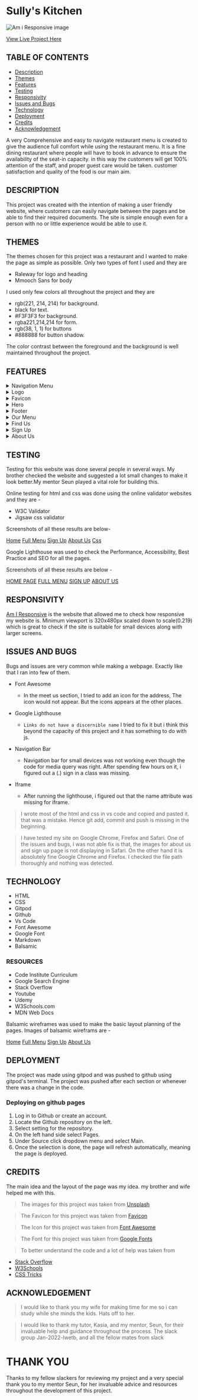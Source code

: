 # Sully's Kitchen
![Am i Responsive image](/assets/docs/responsive.png)

[View Live Project Here](https://shahid129.github.io/sully-s-kitchen/index.html)

## TABLE OF CONTENTS

- [Description](#description)
- [Themes](#themes)
- [Features](#features)
- [Testing](#testing)
- [Responsivity](#responsivity)
- [Issues and Bugs](#issues-and-bugs)
- [Technology](#echnology)
- [Deployment](#deployment) 
- [Credits](#credits)
- [Acknowledgement](#acknowledgement)

A very Comprehensive and easy to navigate restaurant menu is created to give the audience full comfort while using the restaurant menu. It is a fine dining restaurant where people will have to book in advance to ensure the availability of the seat-in capacity. in this way the customers will get 100% attention of the staff, and proper guest care would be taken. customer satisfaction and quality of the food is our main aim.

## DESCRIPTION
This project was created with the intention of making a user friendly website, where customers can easily navigate between the pages and be able to find their required documents. The site is simple enough even for a person with no or little experience would be able to use it.
  
## THEMES
The themes chosen for this project was a restaurant and I wanted to make the page as simple as possible. Only two types of font I used and they are 

 - Raleway for logo and heading
 - Mmooch Sans for body

 I used only few colors all throughout the project and they are
 - rgb(221, 214, 214) for background.
 - black for text.
 - #F3F3F3 for background.
 - rgba221,214,214 for form.
 - rgb(38, 1, 1) for buttons
 - #888888 for button shadow.

The color contrast between the foreground and the background is well maintained throughout the project.

## FEATURES

 <details>
 <summary> Navigation Menu</summary>
[See Image](/assets/docs/navigation.png)
The Navigation Menu is inside the header section and stays on the right hand side of the laptop screen. As the screen becomes smaller, or on small mobile device the menus comes down the logo. I did not use the hamburger menu because I tried to stick to course module as much as I could, even though I used css flexbox.
</details>

 
<details>
<summary>Logo</summary>

[See Image](/assets/docs/logo.png)
Logo is simply the name of the restaurant with a sub heading underneath it. The logo creates a link to the home page and can be accessed from anywhere within the site.
</details>


<details>
<summary>Favicon</summary>

[See Image](/assets/docs/favicon.png)
Favicon is simply  the first two letters of Sully's Kitchen. Blue background with white text gives a nice, clean professional look Favicon is created using the [favicon](https://favicon.io/favicon-generator/) website.
</details>

<details>
<summary>Hero</summary>

[See Image](/assets/docs/hero.png)

The Hero image was chosen very carefully to give a good flavour of curry and Indian restaurant. Different types of spices and seeds gives a proper indication about what type of restaurant is this.
</details>


<details>
<summary>Footer</summary>

[See Image](/assets/docs/footer.png)

The footer section includes all the social media links that Sully's Restaurant is connected with. The name of the social media is specified along with its logo so that anyone can understand. the layout stays same for even smaller devices up to 252px. Footer is situated at the bottom of all the pages.
</details>

<details>
<summary>Our Menu</summary>

[See Image](/assets/docs/our-menu.png)

The our menu section is placed in the first page without creating a menu option. I thought it would be easier for customers to see the menu as soon as the visit the site. They do not have to look for menu in navigation bar. At the bottom of the menu there is a [FULL MENU](/assets/docs/more-menu.png) button which will take them to the rest of the menu. The full menu page has two sections. First section has the rest of the main course. The second section has sides, drinks and desserts with their price indicated in the menu.
</details>

<details>
<summary>Find Us</summary>

[See Image](/assets/docs/find-us.png)

Find us section is situated at the bottom of the main page just above the footer. It includes a map with exact location on it, an imaginary address of the location and message us section. In the message us section a customer can contact us directly by putting their details in it.
</details>

<details>
<summary>Sign Up</summary>

[See Image](/assets/docs/sign-up.png)

Sign Up section can be accessed from the navigation menu. Background shadow is added to the sign up form so it looks like the form is floating. it also has transparent look. Customers can sign up with the restaurant to keep themselves updated with seasonal promotion and changes in menu.
</details>

<details>
<summary>About Us</summary>

[See Image](/assets/docs/about-us.png)

About Us page multiple section. A short description about our company followed by what are the services we do. Few pictures of curry, desserts and images of our fine dining restaurant. At the bottom it has opening hours for lunch and dinner.
</details>

## TESTING

Testing for this website was done several people in several ways. My brother checked the website and suggested a lot small changes to make it look better.My mentor Seun played a vital role for building this.

Online testing for html and css was done using the online validator websites and they are -

- W3C Validator
- Jigsaw css validator

Screenshots of all these results are below-

[Home](/assets/docs/home.png) [Full Menu](/assets/docs/full-menu.png) [Sign Up](/assets/docs/signup.png) [About Us](/assets/docs/aboutus.png) [Css](/assets/docs/css.png)

Google Lighthouse was used to check the Performance, Accessibility, Best Practice and SEO for all the pages. 

Screenshots of all these results are below -

[HOME PAGE](/assets/docs/lighthouse-home.png)
[FULL MENU](/assets/docs/lighthouse-menu.png)
[SIGN UP](/assets/docs/lighthouse-signup.png)
[ABOUT US](/assets/docs/lighthouse-aboutus.png)


## RESPONSIVITY
[Am I Responsive](http://ami.responsivedesign.is/#) is the website that allowed me to check how responsive my website is. Minimum viewport is 320x480px scaled down to scale(0.219) which is great to check if the site is suitable for small devices along with larger screens. 

## ISSUES AND BUGS

Bugs and issues are very common while making a webpage. Exactly like that I ran into few of them. 
- Font Awesome 
    - In the meet us section, I tried to add an icon for the address, The icon would not appear. But the icons appears at the other places.

- Google Lighthouse
    -  `Links do not have a discernible name`
    I tried to fix it but i think this beyond the capacity of this project and it has something to do with js.
     
- Navigation Bar
    - Navigation bar for small devices was not working even though the code for media query was right. After spending few hours on it, i figured out a (.) sign in a class was missing.
- Iframe 
    - After running the lighthouse, i figured out that the name attribute was missing for iframe.

>I wrote most of the html and css in vs code and copied and pasted it. that was a mistake. Hence git add, commit and push is missing in the beginning.

>I have tested my site on Google Chrome, Firefox and Safari. One of the issues and bugs, I was not able fix is that, the images for about us and sign up page is not displaying in Safari. On the other hand it is absolutely fine Google Chrome and Firefox. I checked the file path thoroughly and nothing was detected.

## TECHNOLOGY
- HTML
- CSS
- Gitpod
- Github
- Vs Code
- Font Awesome
- Google Font
- Markdown
- Balsamic

### RESOURCES
- Code Institute Curriculum
- Google Search Engine
- Stack Overflow
- Youtube
- Udemy
- W3Schools.com
- MDN Web Docs

Balsamic wireframes was used to make the basic layout planning of the pages. Images of balsamic wireframs are -

[Home](../sully-s-kitchen/assets/docs/balsamic-home.png)
[Full Menu](../sully-s-kitchen/assets/docs/balsamic-full-menu.png)
[Sign Up](../sully-s-kitchen/assets/docs/balsamic-sign-up.png)
[About Us](../sully-s-kitchen/assets/docs/balsamic-about-us.png)



## DEPLOYMENT

The project was made using gitpod and was pushed to github using gitpod's terminal. The project was pushed after each section or whenever there was a change in the code.

### Deploying on github pages
1. Log in to Github or create an account.
2. Locate the Github repository on the left.
3. Select setting for the repository.
4. On the left hand side select Pages.
5. Under Source click dropdown menu and select Main.
6. Once the selection is done, the page will refresh automatically, meaning the page is deployed.


## CREDITS
The main idea and the layout of the page was my idea. my brother and wife helped me with this.

>The images for this project was taken from [Unsplash](https://unsplash.com/)

>The Favicon for this project was taken from [Favicon](https://favicon.io/)

>The Icon for this project was taken from [Font Awesome](https://fontawesome.com/)

>The Font for this project was taken from [Google Fonts](https://fonts.google.com/)

> To better understand the code and a lot of help was taken from
- [Stack Overflow](https://stackoverflow.com/)
- [W3Schools](https://www.w3schools.com/)
- [CSS Tricks](https://css-tricks.com/)

## ACKNOWLEDGEMENT


> I would like to thank you my wife for making time for me so i can study while she minds the kids. Hats off to her.

> I would like to thank my tutor, Kasia, and my mentor, Seun, for their invaluable help and guidance throughout the process. The slack group Jan-2022-lwetb, and all the fellow mates from slack

# THANK YOU
Thanks to my fellow slackers for reviewing my project and a very special thank you to my mentor Seun, for her invaluable advice and resources throughout the development of this project.